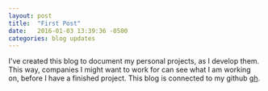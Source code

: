 ```yaml
---
layout: post
title:  "First Post"
date:   2016-01-03 13:39:36 -0500
categories: blog updates
---
```

I've created this blog to document my personal projects, as I develop them.  This way, companies I might want to work for can see what I am working on, before I have a finished project.  This blog is connected to my github [gh].

[gh]: https://github.com/adammfrank
